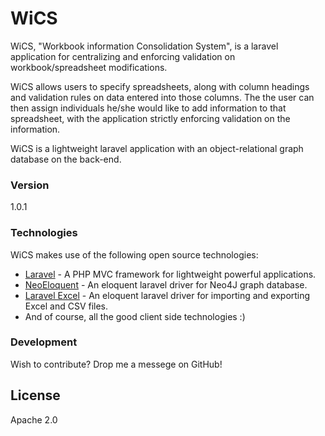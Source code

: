 # WiCS

WiCS, "Workbook information Consolidation System", is a laravel application for centralizing and enforcing validation on workbook/spreadsheet modifications. 

WiCS allows users to specify spreadsheets, along with column headings and validation rules on data entered into those columns. The the user can then assign individuals he/she would like to add information to that spreadsheet, with the application strictly enforcing validation on the information.

WiCS is a lightweight laravel application with an object-relational graph database on the back-end.

### Version
1.0.1

### Technologies

WiCS makes use of the following open source technologies:

* [Laravel] - A PHP MVC framework for lightweight powerful applications.
* [NeoEloquent] - An eloquent laravel driver for Neo4J graph database.
* [Laravel Excel] - An eloquent laravel driver for importing and exporting Excel and CSV files.
* And of course, all the good client side technologies :)

### Development

Wish to contribute? Drop me a messege on GitHub!

License
----

Apache 2.0

[Madi]:https://github.com/MadimetjaShika
[laravel]:http://laravel.com/
[NeoEloquent]:https://github.com/Vinelab/NeoEloquent
[Laravel Excel]:http://www.maatwebsite.nl/laravel-excel/docs